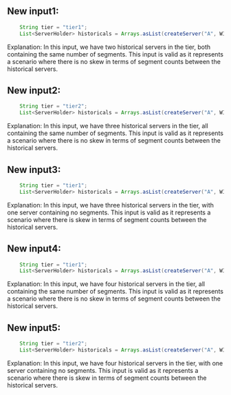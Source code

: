 ## New input1:
```java
    String tier = "tier1";
    List<ServerHolder> historicals = Arrays.asList(createServer("A", WIKI_SEGMENTS), createServer("B", WIKI_SEGMENTS));
```
Explanation: In this input, we have two historical servers in the tier, both containing the same number of segments. This input is valid as it represents a scenario where there is no skew in terms of segment counts between the historical servers.

## New input2:
```java
    String tier = "tier2";
    List<ServerHolder> historicals = Arrays.asList(createServer("A", WIKI_SEGMENTS), createServer("B", WIKI_SEGMENTS), createServer("C", WIKI_SEGMENTS));
```
Explanation: In this input, we have three historical servers in the tier, all containing the same number of segments. This input is valid as it represents a scenario where there is no skew in terms of segment counts between the historical servers.

## New input3:
```java
    String tier = "tier1";
    List<ServerHolder> historicals = Arrays.asList(createServer("A", WIKI_SEGMENTS), createServer("B", Collections.emptyList()), createServer("C", WIKI_SEGMENTS));
```
Explanation: In this input, we have three historical servers in the tier, with one server containing no segments. This input is valid as it represents a scenario where there is skew in terms of segment counts between the historical servers.

## New input4:
```java
    String tier = "tier1";
    List<ServerHolder> historicals = Arrays.asList(createServer("A", WIKI_SEGMENTS), createServer("B", WIKI_SEGMENTS), createServer("C", WIKI_SEGMENTS), createServer("D", WIKI_SEGMENTS));
```
Explanation: In this input, we have four historical servers in the tier, all containing the same number of segments. This input is valid as it represents a scenario where there is no skew in terms of segment counts between the historical servers.

## New input5:
```java
    String tier = "tier2";
    List<ServerHolder> historicals = Arrays.asList(createServer("A", WIKI_SEGMENTS), createServer("B", WIKI_SEGMENTS), createServer("C", WIKI_SEGMENTS), createServer("D", Collections.emptyList()));
```
Explanation: In this input, we have four historical servers in the tier, with one server containing no segments. This input is valid as it represents a scenario where there is skew in terms of segment counts between the historical servers.